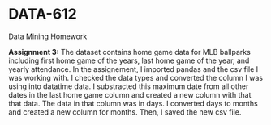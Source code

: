 # DATA-612
Data Mining Homework

**Assignment 3:** The dataset contains home game data for MLB ballparks including first home game of the years, last home game of the year, and yearly attendance.
In the assignement, I imported pandas and the csv file I was working with. I checked the data types and converted the column I was using into datatime data. 
I substracted this maximum date from all other dates in the last home game column and created a new column with that that data. The data in that column was in days. 
I converted days to months and created a new column for months. Then, I saved the new csv file.
